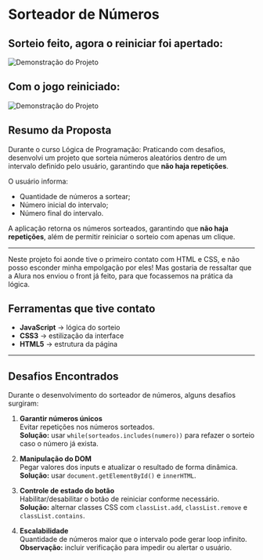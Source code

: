 # Sorteador de Números

## Sorteio feito, agora o reiniciar foi apertado:
![Demonstração do Projeto](https://media.discordapp.net/attachments/1395861135739060334/1407583756998414346/image.png?ex=68a6a207&is=68a55087&hm=48a940b84ea9ae46c33ed6e2295123d6398cc6302d663f2ebde3657eaabb9659&=&format=webp&quality=lossless&width=1742&height=856)

## Com o jogo reiniciado:
![Demonstração do Projeto](https://media.discordapp.net/attachments/1395861135739060334/1407583879610630275/image.png?ex=68a6a224&is=68a550a4&hm=c30b54ca8fa394122574a88119261befd6affb0d6f4e9c0296d96132febb8c5e&=&format=webp&quality=lossless&width=1742&height=856)

## Resumo da Proposta
Durante o curso Lógica de Programação: Praticando com desafios, desenvolvi um projeto que sorteia números aleatórios dentro de um intervalo definido pelo usuário, garantindo que **não haja repetições**.

O usuário informa:
- Quantidade de números a sortear;
- Número inicial do intervalo;
- Número final do intervalo.  

A aplicação retorna os números sorteados, garantindo que **não haja repetições**, além de permitir reiniciar o sorteio com apenas um clique.

---

Neste projeto foi aonde tive o primeiro contato com HTML e CSS, e não posso esconder minha empolgação por eles! Mas gostaria de ressaltar que a Alura nos enviou o front já feito, para que focassemos na prática da lógica.

##  Ferramentas que tive contato
- **JavaScript** → lógica do sorteio
- **CSS3** → estilização da interface  
- **HTML5** → estrutura da página 

---

## Desafios Encontrados

Durante o desenvolvimento do sorteador de números, alguns desafios surgiram:

1. **Garantir números únicos**  
   Evitar repetições nos números sorteados.  
   **Solução:** usar `while(sorteados.includes(numero))` para refazer o sorteio caso o número já exista.

2. **Manipulação do DOM**  
   Pegar valores dos inputs e atualizar o resultado de forma dinâmica.  
   **Solução:** usar `document.getElementById()` e `innerHTML`.

3. **Controle de estado do botão**  
   Habilitar/desabilitar o botão de reiniciar conforme necessário.  
   **Solução:** alternar classes CSS com `classList.add`, `classList.remove` e `classList.contains`.

4. **Escalabilidade**  
   Quantidade de números maior que o intervalo pode gerar loop infinito.  
   **Observação:** incluir verificação para impedir ou alertar o usuário.

